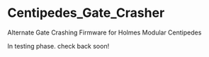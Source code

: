 # Centipedes_Gate_Crasher
Alternate Gate Crashing Firmware for Holmes Modular Centipedes 

In testing phase. check back soon! 
